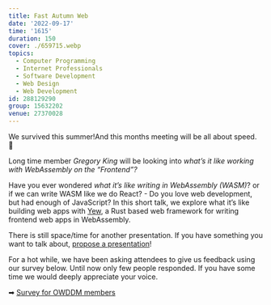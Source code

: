 ```yaml
---
title: Fast Autumn Web
date: '2022-09-17'
time: '1615'
duration: 150
cover: ./659715.webp
topics:
  - Computer Programming
  - Internet Professionals
  - Software Development
  - Web Design
  - Web Development
id: 288129290
group: 15632202
venue: 27370028
---
```


We survived this summer!And this months meeting will be all about speed. 🚀

Long time member *Gregory King* will be looking into *what’s it like working with WebAssembly on the “Frontend”?*

Have you ever wondered *what it’s like writing in WebAssembly (WASM)*? or if we can write WASM like we do React? - Do you love web development, but had enough of JavaScript? In this short talk, we explore what it’s like building web apps with [Yew](https://yew.rs), a Rust based web framework for writing frontend web apps in WebAssembly.

There is still space/time for another presentation. If you have something you want to talk about, [propose a presentation](https://forms.gle/umcRKdEy9SekLQL68)!

For a hot while, we have been asking attendees to give us feedback using our survey below. Until now only few people responded. If you have some time we would deeply appreciate your voice.

➡︎ [Survey for OWDDM members](https://docs.google.com/forms/d/e/1FAIpQLSfzo6DecghqIfir5O-2eiuQXPf81j97XcOCVEr6eJgUSEGeMw/viewform)
